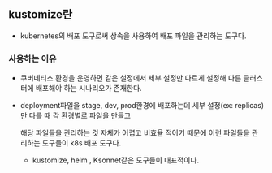 ## kustomize란
- kubernetes의 배포 도구로써 상속을 사용하여 배포 파일을 관리하는 도구다.

### 사용하는 이유
- 쿠버네티스 환경을 운영하면 같은 설정에서 세부 설정만 다르게 설정해 다른 클러스터에 배포해야 하는 시나리오가 존재한다.
- deployment파일을 stage, dev, prod환경에 배포하는데 세부 설정(ex: replicas)만 다를 때 각 환경별로 파일을 만들고

  해당 파일들을 관리하는 것 자체가 어렵고 비효율 적이기 때문에 이런 파일들을 관리하는 도구들이 k8s 배포 도구다.

    - kustomize, helm , Ksonnet같은 도구들이 대표적이다.
